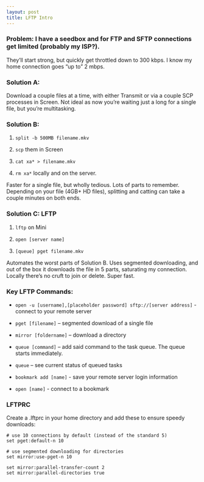 ```yaml
---
layout: post
title: LFTP Intro
---
```


### Problem: I have a seedbox and for FTP and SFTP connections get limited (probably my ISP?).
They’ll start strong, but quickly get throttled down to 300 kbps.
I know my home connection goes “up to” 2 mbps.


### Solution A:
Download a couple files at a time, with either Transmit or via a couple SCP processes in Screen.
Not ideal as now you’re waiting just a long for a single file, but you’re multitasking.


### Solution B:

1. `split -b 500MB filename.mkv`

2. `scp` them in Screen

3. `cat xa* > filename.mkv`

4. `rm xa*` locally and on the server.

Faster for a single file, but wholly tedious. Lots of parts to remember.
Depending on your file (4GB+ HD files), splitting and catting can take a couple minutes on both ends.


### Solution C: LFTP

1. `lftp` on Mini

2. `open [server name]`

3. `[queue] pget filename.mkv`

Automates the worst parts of Solution B.
Uses segmented downloading, and out of the box it downloads the file in 5 parts, saturating my connection.
Locally there’s no cruft to join or delete. Super fast.


### Key LFTP Commands:

- `open -u [username],[placeholder password] sftp://[server address]` - connect to your remote server

- `pget [filename]` – segmented download of a single file

- `mirror [foldername]` – download a directory

- `queue [command]` – add said command to the task queue. The queue starts immediately.

- `queue` – see current status of queued tasks

- `bookmark add [name]` - save your remote server login information

- `open [name]` - connect to a bookmark


### LFTPRC

Create a .lftprc in your home directory and add these to ensure speedy downloads:

	# use 10 connections by default (instead of the standard 5)
	set pget:default-n 10

	# use segmented downloading for directories
	set mirror:use-pget-n 10

	set mirror:parallel-transfer-count 2
	set mirror:parallel-directories true

